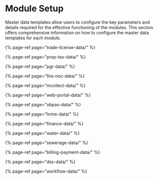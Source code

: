 # Module Setup

Master data templates allow users to configure the key parameters and details required for the effective functioning of the modules. This section offers comprehensive information on how to configure the master data templates for each module. 

{% page-ref page="trade-license-data/" %}

{% page-ref page="prop-tax-data/" %}

{% page-ref page="pgr-data/" %}

{% page-ref page="fire-noc-data/" %}

{% page-ref page="mcollect-data/" %}

{% page-ref page="web-portal-data/" %}

{% page-ref page="obpas-data/" %}

{% page-ref page="hrms-data/" %}

{% page-ref page="finance-data/" %}

{% page-ref page="water-data/" %}

{% page-ref page="sewerage-data/" %}

{% page-ref page="billing-payment-data/" %}

{% page-ref page="dss-data/" %}

{% page-ref page="workflow-data/" %}

































